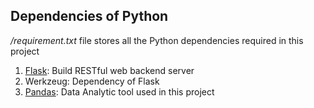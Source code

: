 ## Dependencies of Python
*/requirement.txt* file stores all the Python dependencies required in this project

1. [Flask](http://flask.pocoo.org/docs/1.0/): Build RESTful web backend server
2. Werkzeug: Dependency of Flask
3. [Pandas](https://pandas.pydata.org/): Data Analytic tool used in this project
